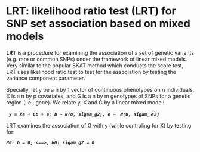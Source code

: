 # LRT: likelihood ratio test (LRT) for SNP set association based on mixed models

**LRT** is a procedure for examining the association of a set of genetic variants (e.g. rare or common SNPs) under the framework of linear mixed models. Very similar to the popular SKAT method which conducts the score test, LRT uses likelihood ratio test to test for the association by testing the variance component parameter. 

Specially, let y be a n by 1 vector of continuous phenotypes on n individuals, X is a n by p covariates, and G is a n by m genotypes of SNPs for a genetic region (i.e., gene). We relate y, X and G by a linear mixed model:

***` y = Xa + Gb + e; b ~ N(0, sigam_g2), e ~　N(0, sigam_ｅ2)　`***

LRT examines the association of G with y (while controling for X) by testing for:

***` H0: b = 0; <==>, H0: sigam_g2 = 0 `***

